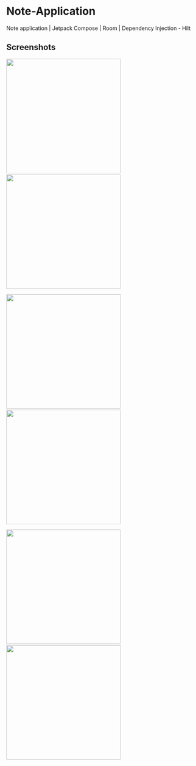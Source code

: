 # Note-Application
Note application | Jetpack Compose | Room | Dependency Injection - Hilt

## Screenshots
<img src="images/home_dark.jpg" width="300"> &nbsp; &nbsp; &nbsp; &nbsp; &nbsp; &nbsp; &nbsp; &nbsp; &nbsp; <img src="images/home_light.jpg" width="300">

<img src="images/add_dark.jpg" width="300"> &nbsp; &nbsp; &nbsp; &nbsp; &nbsp; &nbsp; &nbsp; &nbsp; &nbsp; <img src="images/add_light.jpg" width="300">

<img src="images/detail_dark.jpg" width="300"> &nbsp; &nbsp; &nbsp; &nbsp; &nbsp; &nbsp; &nbsp; &nbsp; &nbsp; <img src="images/detail_light.jpg" width="300">
